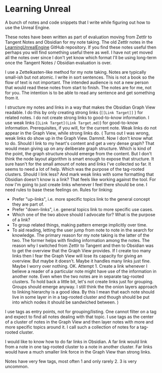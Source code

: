# Learning Unreal
A bunch of notes and code snippets that I write while figuring out how to use the Unreal Engine.

These notes have been written as part of evaluation moving from Zettlr to Tangent Notes and Obsidian for my note taking.
The old Zettlr notes in the [LearningUnrealEngine](https://github.com/ibbles/LearningUnrealEngine) GitHub repository.
If you find these notes useful then perhaps you will find something useful there as well.
I have not yet moved all the notes over since I don't yet know which format I'll be using long-term once the Tangent Notes / Obsidian evaluation is over.

I use a Zettelkasten-like method for my note taking.
Notes are typically small-ish but not atomic.
I write in sort sentences.
This is not a book so the flow of text is not important.
The intended audience is not a new person that would read these notes from start to finish.
The notes are for me, not for you.
The intention is to be able to read any sentence and get something from it.

I structure my notes and links in a way that makes the Obsidian Graph View readable.
I do this by only creating strong links (``[[Link Target]]`` ) for related notes.
I do not create strong links to good-to-know information.
I use weak links (`[Link Target](Link Target.md)`) for good-to-know information.
Prerequisites, if you will, for the current note.
Weak links do not appear in the Graph View, while strong links do.
(
Turns out I was wrong, weak links do show up in the Graph View. Dammit.
Now I don't know what to do.
Should I link to my heart's content and get a very dense graph?
That would mean giving up on any deliberate graph structure.
Which is kind of the point, the graph structure should emerge from the content.
But I don't think the node layout algorithm is smart enough to expose that structure.
It sure hasn't for the small amount of notes and links I've collected so far.
It seems to need a lot of help.
Which was the purpose of the tag-rooted clusters.
Should I link less? And mark weak links with some formatting that Obsidian doesn't know is a link?
That feels like working against the tool.
For now I'm going to just create links whenever I feel there should be one.
I need rules to base these feelings on.
Rules for linking:
- Prefer "up-links", i.e. more specific topics link to the general concept they are part of.
- Prefer "down-links", i.e. general topics link to more specific use cases.
- Which one of the two above should I advocate for?
What is the purpose of a link?
- To group related things, making pattern emerge implicitly over time.
- To aid reading, letting the user jump from note to note in the search for knowledge.
The primary reason for my note taking is the latter of the two.
The former helps with finding information among the notes.
The reason why I switched from Zettlr to Tangent and then to Obsidian was to get the overview that the Graph View provides.
If I create too many links then I fear the Graph View will lose its capacity for giving an overview.
But maybe it doesn't. Maybe it handles many links just fine. Maybe I worry over nothing.
OK. Attempt 1. Create a link whenever I believe a reader of a particular note might have use of the information in another note.
Even when the two notes are in separate tag-rooted clusters.
To hold back a little bit, let's not create links just for grouping.
Groups should emerge anyway.
I still think the the onion layers approach to linking hierarchy is a good idea.
By this I mean that each note should live in some layer in in a tag-rooted cluster and though should be put into which nodes it should be sandwiched between.
)

I use tags as entry points, not for grouping/listing.
One cannot filter on a tag and expect to find all notes dealing with that topic.
I use tags as the center of a cluster of notes in the Graph View and then layer notes with more and more specific topics around it.
I call such a collection of notes for a tag-rooted cluster.

I would like to know how to do far links in Obsidian.
A far link would link from a note in one tag-rooted cluster to a note in another cluster.
Far links would have a much smaller link force in the Graph View than strong links.

Notes have very few tags, most often 1 and only rarely 2. 3 is very uncommon.
